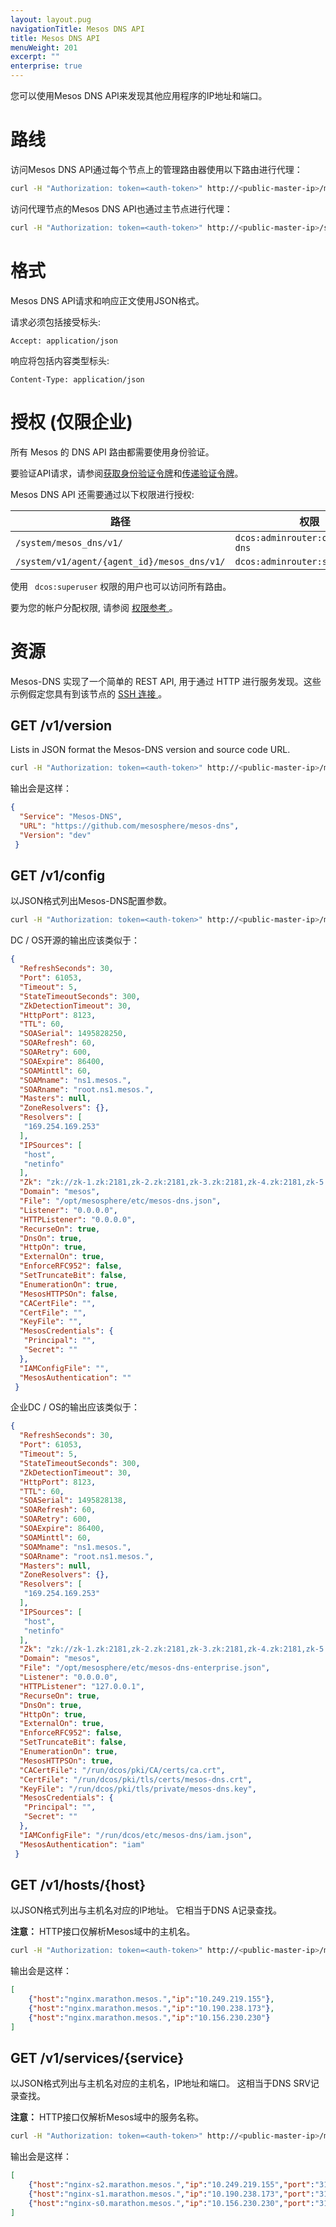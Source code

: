 ```yaml
---
layout: layout.pug
navigationTitle: Mesos DNS API
title: Mesos DNS API
menuWeight: 201
excerpt: ""
enterprise: true
---
```

您可以使用Mesos DNS API来发现其他应用程序的IP地址和端口。

# 路线

访问Mesos DNS API通过每个节点上的管理路由器使用以下路由进行代理：

```bash
curl -H "Authorization: token=<auth-token>" http://<public-master-ip>/mesos_dns/v1/
```

访问代理节点的Mesos DNS API也通过主节点进行代理：

```bash
curl -H "Authorization: token=<auth-token>" http://<public-master-ip>/system/v1/agent/{agent_id}/mesos_dns/v1/
```

# 格式

Mesos DNS API请求和响应正文使用JSON格式。

请求必须包括接受标头:

    Accept: application/json
    

响应将包括内容类型标头:

    Content-Type: application/json
    

# 授权 (仅限企业)

所有 Mesos 的 DNS API 路由都需要使用身份验证。

要验证API请求，请参阅[获取身份验证令牌](/1.10/security/ent/iam-api/#obtaining-an-authentication-token)和[传递验证令牌](/1.10/security/ent/iam-api/#passing-an-authentication-token)。

Mesos DNS API 还需要通过以下权限进行授权:

| 路径                                          | 权限                               |
| ------------------------------------------- | -------------------------------- |
| `/system/mesos_dns/v1/`                     | `dcos:adminrouter:ops:mesos-dns` |
| `/system/v1/agent/{agent_id}/mesos_dns/v1/` | `dcos:adminrouter:system:agent`  |

使用 ` dcos:superuser` 权限的用户也可以访问所有路由。

要为您的帐户分配权限, 请参阅 [ 权限参考 ](/1.10/security/ent/perms-reference/)。

# 资源

Mesos-DNS 实现了一个简单的 REST API, 用于通过 HTTP 进行服务发现。这些示例假定您具有到该节点的 [ SSH 连接 ](/1.10/administering-clusters/sshcluster/)。

## <a name="get-version"></a>GET /v1/version

Lists in JSON format the Mesos-DNS version and source code URL.

```bash
curl -H "Authorization: token=<auth-token>" http://<public-master-ip>/mesos_dns/v1/version
```

输出会是这样：

```json
{
  "Service": "Mesos-DNS",
  "URL": "https://github.com/mesosphere/mesos-dns",
  "Version": "dev"
 }
```

## <a name="get-config"></a>GET /v1/config

以JSON格式列出Mesos-DNS配置参数。

```bash
curl -H "Authorization: token=<auth-token>" http://<public-master-ip>/mesos_dns/v1/config
```

DC / OS开源的输出应该类似于：

```json
{
  "RefreshSeconds": 30,
  "Port": 61053,
  "Timeout": 5,
  "StateTimeoutSeconds": 300,
  "ZkDetectionTimeout": 30,
  "HttpPort": 8123,
  "TTL": 60,
  "SOASerial": 1495828250,
  "SOARefresh": 60,
  "SOARetry": 600,
  "SOAExpire": 86400,
  "SOAMinttl": 60,
  "SOAMname": "ns1.mesos.",
  "SOARname": "root.ns1.mesos.",
  "Masters": null,
  "ZoneResolvers": {},
  "Resolvers": [
   "169.254.169.253"
  ],
  "IPSources": [
   "host",
   "netinfo"
  ],
  "Zk": "zk://zk-1.zk:2181,zk-2.zk:2181,zk-3.zk:2181,zk-4.zk:2181,zk-5.zk:2181/mesos",
  "Domain": "mesos",
  "File": "/opt/mesosphere/etc/mesos-dns.json",
  "Listener": "0.0.0.0",
  "HTTPListener": "0.0.0.0",
  "RecurseOn": true,
  "DnsOn": true,
  "HttpOn": true,
  "ExternalOn": true,
  "EnforceRFC952": false,
  "SetTruncateBit": false,
  "EnumerationOn": true,
  "MesosHTTPSOn": false,
  "CACertFile": "",
  "CertFile": "",
  "KeyFile": "",
  "MesosCredentials": {
   "Principal": "",
   "Secret": ""
  },
  "IAMConfigFile": "",
  "MesosAuthentication": ""
 }
```

企业DC / OS的输出应该类似于：

```json
{
  "RefreshSeconds": 30,
  "Port": 61053,
  "Timeout": 5,
  "StateTimeoutSeconds": 300,
  "ZkDetectionTimeout": 30,
  "HttpPort": 8123,
  "TTL": 60,
  "SOASerial": 1495828138,
  "SOARefresh": 60,
  "SOARetry": 600,
  "SOAExpire": 86400,
  "SOAMinttl": 60,
  "SOAMname": "ns1.mesos.",
  "SOARname": "root.ns1.mesos.",
  "Masters": null,
  "ZoneResolvers": {},
  "Resolvers": [
   "169.254.169.253"
  ],
  "IPSources": [
   "host",
   "netinfo"
  ],
  "Zk": "zk://zk-1.zk:2181,zk-2.zk:2181,zk-3.zk:2181,zk-4.zk:2181,zk-5.zk:2181/mesos",
  "Domain": "mesos",
  "File": "/opt/mesosphere/etc/mesos-dns-enterprise.json",
  "Listener": "0.0.0.0",
  "HTTPListener": "127.0.0.1",
  "RecurseOn": true,
  "DnsOn": true,
  "HttpOn": true,
  "ExternalOn": true,
  "EnforceRFC952": false,
  "SetTruncateBit": false,
  "EnumerationOn": true,
  "MesosHTTPSOn": true,
  "CACertFile": "/run/dcos/pki/CA/certs/ca.crt",
  "CertFile": "/run/dcos/pki/tls/certs/mesos-dns.crt",
  "KeyFile": "/run/dcos/pki/tls/private/mesos-dns.key",
  "MesosCredentials": {
   "Principal": "",
   "Secret": ""
  },
  "IAMConfigFile": "/run/dcos/etc/mesos-dns/iam.json",
  "MesosAuthentication": "iam"
 }
```

## <a name="get-hosts"></a>GET /v1/hosts/{host}

以JSON格式列出与主机名对应的IP地址。 它相当于DNS A记录查找。

**注意：** HTTP接口仅解析Mesos域中的主机名。

```bash
curl -H "Authorization: token=<auth-token>" http://<public-master-ip>/mesos_dns/v1/hosts/nginx.marathon.mesos
```

输出会是这样：

```json
[
    {"host":"nginx.marathon.mesos.","ip":"10.249.219.155"},
    {"host":"nginx.marathon.mesos.","ip":"10.190.238.173"},
    {"host":"nginx.marathon.mesos.","ip":"10.156.230.230"}
]
```

## <a name="get-service"></a>GET /v1/services/{service}

以JSON格式列出与主机名对应的主机名，IP地址和端口。 这相当于DNS SRV记录查找。

**注意：** HTTP接口仅解析Mesos域中的服务名称。

```bash
curl -H "Authorization: token=<auth-token>" http://<public-master-ip>/mesos_dns/v1/services/_nginx._tcp.marathon.mesos
```

输出会是这样：

```json
[
    {"host":"nginx-s2.marathon.mesos.","ip":"10.249.219.155","port":"31644","service":"_nginx._tcp.marathon.mesos."},
    {"host":"nginx-s1.marathon.mesos.","ip":"10.190.238.173","port":"31667","service":"_nginx._tcp.marathon.mesos."},
    {"host":"nginx-s0.marathon.mesos.","ip":"10.156.230.230","port":"31880","service":"_nginx._tcp.marathon.mesos."}
]
```